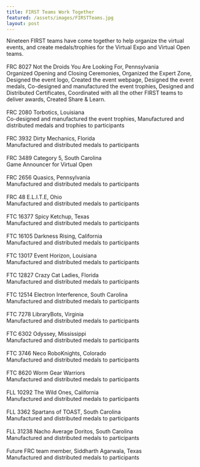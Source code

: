 ```yaml
---
title: FIRST Teams Work Together
featured: /assets/images/FIRSTTeams.jpg
layout: post
---
```


<p>Nineteen FIRST teams have come together to help organize the virtual events, and create medals/trophies for the Virtual Expo and Virtual Open teams.

<br>
<br>
FRC 8027 Not the Droids You Are Looking For, Pennsylvania
<br>Organized Opening and Closing Ceremonies, Organized the Expert Zone, Designed the event logo, Created the event webpage, Designed the event medals, Co-designed and manufactured the event trophies, Designed and Distributed Certificates, Coordinated with all the other FIRST teams to deliver awards, Created Share & Learn.
<br>
<br>
FRC 2080 Torbotics, Louisiana
<br>Co-designed and manufactured the event trophies, Manufactured and distributed medals and trophies to participants
<br> <br>
FRC 3932 Dirty Mechanics, Florida
<br>Manufactured and distributed medals to participants
<br><br>
FRC 3489 Category 5, South Carolina
<br>Game Announcer for Virtual Open
<br><br>
FRC 2656 Quasics, Pennsylvania
<br>Manufactured and distributed medals to participants
<br><br>
FRC 48 E.L.I.T.E, Ohio
<br>Manufactured and distributed medals to participants
<br><br>
FTC 16377 Spicy Ketchup, Texas
<br>Manufactured and distributed medals to participants
<br><br>
FTC 16105 Darkness Rising, California
<br>Manufactured and distributed medals to participants
<br><br>
FTC 13017 Event Horizon, Louisiana
<br>Manufactured and distributed medals to participants
<br><br>
FTC 12827 Crazy Cat Ladies, Florida
<br>Manufactured and distributed medals to participants
<br><br>
FTC 12514 Electron Interference, South Carolina
<br>Manufactured and distributed medals to participants
<br><br>
FTC 7278 LibraryBots, Virginia
<br>Manufactured and distributed medals to participants
<br><br>
FTC 6302 Odyssey, Mississippi
<br>Manufactured and distributed medals to participants
<br><br>
FTC 3746 Neco RoboKnights, Colorado
<br>Manufactured and distributed medals to participants
<br><br>
FTC 8620 Worm Gear Warriors
<br>Manufactured and distributed medals to participants
<br><br>
FLL 10292 The Wild Ones, California
<br>Manufactured and distributed medals to participants
<br><br>
FLL 3362 Spartans of TOAST, South Carolina
<br>Manufactured and distributed medals to participants
<br><br>
FLL 31238 Nacho Average Doritos, South Carolina
<br>Manufactured and distributed medals to participants
<br><br>
Future FRC team member, Siddharth Agarwala, Texas
<br>Manufactured and distributed medals to participants
</p>
